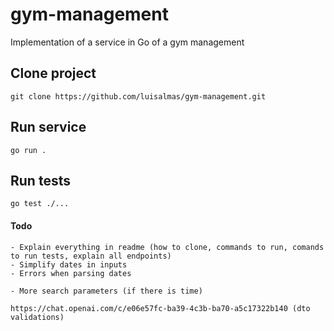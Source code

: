 # gym-management

Implementation of a service in Go of a gym management

## Clone project

    git clone https://github.com/luisalmas/gym-management.git

## Run service

    go run .

## Run tests

    go test ./...

#### Todo

    - Explain everything in readme (how to clone, commands to run, comands to run tests, explain all endpoints)
    - Simplify dates in inputs
    - Errors when parsing dates

    - More search parameters (if there is time)

    https://chat.openai.com/c/e06e57fc-ba39-4c3b-ba70-a5c17322b140 (dto validations)

